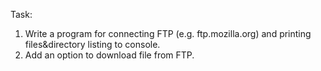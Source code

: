 Task:
1.	Write a program for connecting FTP (e.g. ftp.mozilla.org) and printing files&directory listing to console. 
2.	Add an option to download file from FTP.

